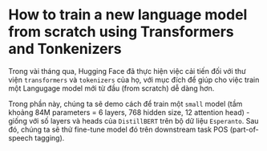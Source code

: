 # How to train a new language model from scratch using Transformers and Tonkenizers

Trong vài tháng qua, Hugging Face đã thực hiện việc cải tiến đối với thư viện ``transformers`` và ``tokenizers`` của họ, với mục đích để giúp cho việc train một Langugage model mới từ đầu (from scratch) dễ dàng hơn.

Trong phần này, chúng ta sẽ demo cách để train một `small` model (tầm khoảng 84M parameters = 6 layers, 768 hidden size, 12 attention head) - giống với số layers và heads của `DistillBERT` trên bộ dữ liệu `Esperanto`. Sau đó, chúng ta sẽ thử fine-tune model đó trên downstream task POS (part-of-speech tagging).

